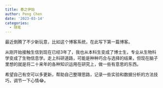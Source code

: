 ```yaml
---
title: 春之伊始
author: Peng Chen
date: '2023-03-14'
categories:
  - 随笔
---
```

最近倒腾了不少新玩意，比如这个博客系统，在此写下第一篇博客。

从刚开始接触生信到现在已经3年了，我也从本科生变成了博士生，专业从生物科学变成了生物信息学。走上科研道路，可能是种种巧合与选择的结果，但现在脑子里想的就是将二十来年的各种知识运用在研究上，做一些有意思的东西。

希望自己有空可以多更新，帮助自己整理思路，记录一些实验和数据分析的方法技巧，调节一下心情😂。
